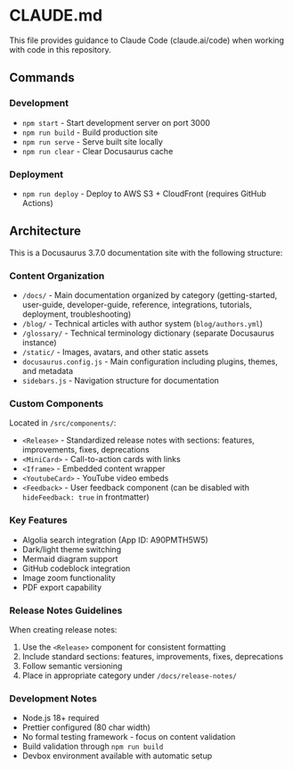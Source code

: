 # CLAUDE.md

This file provides guidance to Claude Code (claude.ai/code) when working with code in this repository.

## Commands

### Development
- `npm start` - Start development server on port 3000
- `npm run build` - Build production site
- `npm run serve` - Serve built site locally
- `npm run clear` - Clear Docusaurus cache

### Deployment
- `npm run deploy` - Deploy to AWS S3 + CloudFront (requires GitHub Actions)

## Architecture

This is a Docusaurus 3.7.0 documentation site with the following structure:

### Content Organization
- `/docs/` - Main documentation organized by category (getting-started, user-guide, developer-guide, reference, integrations, tutorials, deployment, troubleshooting)
- `/blog/` - Technical articles with author system (`blog/authors.yml`)
- `/glossary/` - Technical terminology dictionary (separate Docusaurus instance)
- `/static/` - Images, avatars, and other static assets
- `docusaurus.config.js` - Main configuration including plugins, themes, and metadata
- `sidebars.js` - Navigation structure for documentation

### Custom Components
Located in `/src/components/`:
- `<Release>` - Standardized release notes with sections: features, improvements, fixes, deprecations
- `<MiniCard>` - Call-to-action cards with links
- `<Iframe>` - Embedded content wrapper
- `<YoutubeCard>` - YouTube video embeds
- `<Feedback>` - User feedback component (can be disabled with `hideFeedback: true` in frontmatter)

### Key Features
- Algolia search integration (App ID: A90PMTH5W5)
- Dark/light theme switching
- Mermaid diagram support
- GitHub codeblock integration
- Image zoom functionality
- PDF export capability

### Release Notes Guidelines
When creating release notes:
1. Use the `<Release>` component for consistent formatting
2. Include standard sections: features, improvements, fixes, deprecations
3. Follow semantic versioning
4. Place in appropriate category under `/docs/release-notes/`

### Development Notes
- Node.js 18+ required
- Prettier configured (80 char width)
- No formal testing framework - focus on content validation
- Build validation through `npm run build`
- Devbox environment available with automatic setup